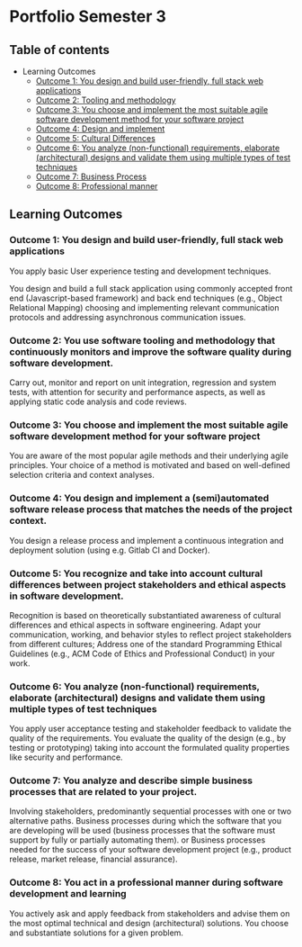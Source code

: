 # Portfolio Semester 3

## Table of contents

- Learning Outcomes
  - [Outcome 1: You design and build user-friendly, full stack web applications](#outcome-1-you-design-and-build-user-friendly-full-stack-web-applications)
  - [Outcome 2: Tooling and methodology](#outcome-2-you-use-software-tooling-and-methodology-that-continuously-monitors-and-improve-the-software-quality-during-software-development)
  - [Outcome 3: You choose and implement the most suitable agile software development method for your software project](#outcome-3-you-choose-and-implement-the-most-suitable-agile-software-development-method-for-your-software-project)
  - [Outcome 4: Design and implement ](#outcome-4-you-design-and-implement-a-semiautomated-software-release-process-that-matches-the-needs-of-the-project-context)
  - [Outcome 5: Cultural Differences](#outcome-5-you-recognize-and-take-into-account-cultural-differences-between-project-stakeholders-and-ethical-aspects-in-software-development)
  - [Outcome 6: You analyze (non-functional) requirements, elaborate (architectural) designs and validate them using multiple types of test techniques](#outcome-6-you-analyze-non-functional-requirements-elaborate-architectural-designs-and-validate-them-using-multiple-types-of-test-techniques)
  - [Outcome 7: Business Process](#outcome-7-you-analyze-and-describe-simple-business-processes-that-are-related-to-your-project)
  - [Outcome 8: Professional manner](#outcome-8-you-act-in-a-professional-manner-during-software-development-and-learning)
  
## Learning Outcomes 

### Outcome 1: You design and build user-friendly, full stack web applications
You apply basic User experience testing and development techniques.

You design and build a full stack application using commonly accepted front end (Javascript-based framework) and back end techniques (e.g.,
Object Relational Mapping) choosing and implementing relevant communication protocols and addressing asynchronous communication issues. 

### Outcome 2: You use software tooling and methodology that continuously monitors and improve the software quality during software development.
Carry out, monitor and report on unit integration, regression and system tests, with attention for security and performance aspects, as
well as applying static code analysis and code reviews.

### Outcome 3: You choose and implement the most suitable agile software development method for your software project
You are aware of the most popular agile methods and their underlying agile principles. Your choice of a method is motivated and based on
well-defined selection criteria and context analyses.

### Outcome 4: You design and implement a (semi)automated software release process that matches the needs of the project context.
You design a release process and implement a continuous integration and deployment solution (using e.g. Gitlab CI and Docker).

### Outcome 5: You recognize and take into account cultural differences between project stakeholders and ethical aspects in software development.
Recognition is based on theoretically substantiated awareness of cultural differences and ethical aspects in software engineering.
Adapt your communication, working, and behavior styles to reflect project stakeholders from different cultures;
Address one of the standard Programming Ethical Guidelines (e.g., ACM Code of Ethics and Professional Conduct) in your work.

### Outcome 6: You analyze (non-functional) requirements, elaborate (architectural) designs and validate them using multiple types of test techniques
You apply user acceptance testing and stakeholder feedback to validate the quality of the requirements. You evaluate the quality of the design
(e.g., by testing or prototyping) taking into account the formulated quality properties like security and performance.

### Outcome 7: You analyze and describe simple business processes that are related to your project.
Involving stakeholders, predominantly sequential processes with one or two alternative paths. Business processes during which the software that you are developing
will be used (business processes that the software must support by fully or partially automating them). or Business processes needed for the success of your software
development project (e.g., product release, market release, financial assurance).

### Outcome 8: You act in a professional manner during software development and learning
You actively ask and apply feedback from stakeholders and advise them on the most optimal technical and design (architectural) solutions.
You choose and substantiate solutions for a given problem.
